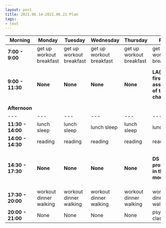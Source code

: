 ```yaml
---
layout: post
title: 2021.06.14-2021.06.21 Plan
tags:
- text
---
```


| Morning | Monday | Tuesday | Wednesday | Thursday | Friday | Saturday | Sunday |
|---|---|---|---|---|---|---|---|
| **7:00 - 9:00** | get up workout breakfast | get up workout breakfast | get up workout breakfast | get up workout breakfast | get up workout breakfast | get up workout breakfast | get up workout breakfast |
| **9:00 - 11:30** | **None** | **None** | **None** | **None** | **LA(The first assignment of the sixth chapter)** | <font color=red >LA (The second assignment of the sixth chapter)<\font> | do something I like |
| **Afternoon** |   |   |   |   |   |   |   |
|---|---|---|---|---|---|---|---|
| **11:30 - 14:00** | lunch sleep | lunch sleep | lunch sleep | lunch sleep | lunch sleep | lunch sleep | lunch sleep |
| **14:00 - 14:30** | reading | reading | reading | reading | reading | reading | reading |
| **14:30 - 17:30** | **None** | **None**| **None**| **None**| **DS (The problems in the module 3)** | <font color=red >DL (the assignment of week 1 in thefirst class)<\font> | do something I like |
| **17:30 - 20:00** | workout dinner walking | workout dinner walking | workout dinner walking | workout dinner walking | workout dinner walking | workout dinner walking | workout dinner walking |
| **20:00 - 21:00** | None | None | None | None | psychology class | psychology class | psychology class |
